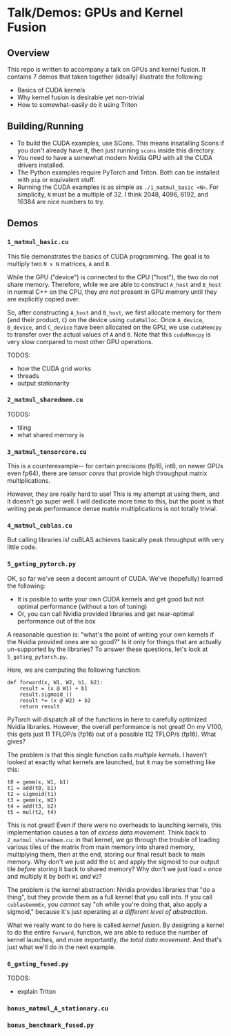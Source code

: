 # Talk/Demos: GPUs and Kernel Fusion

## Overview

This repo is written to accompany a talk on GPUs and kernel fusion.
It contains 7 demos that taken together (ideally) illustrate the following:
* Basics of CUDA kernels
* Why kernel fusion is desirable yet non-trivial
* How to somewhat-easily do it using Triton

## Building/Running

* To build the CUDA examples, use SCons. This means insatalling Scons if you don't already have it, then just running `scons` inside this directory.
* You need to have a somewhat modern Nvidia GPU with all the CUDA drivers installed.
* The Python examples require PyTorch and Triton. Both can be installed with `pip` or equivalent stuff.
* Running the CUDA examples is as simple as `./1_matmul_basic <N>`. For simplicity, `N` must be a multiple of 32. I think 2048, 4096, 8192, and 16384
are nice numbers to try.

## Demos

### `1_matmul_basic.cu`

This file demonstrates the basics of CUDA programming. The goal is to multiply two
`N x N` matrices, `A` and `B`.

While the GPU ("device") is connected to the CPU ("host"), the two do not share memory.
Therefore, while we are able to construct `A_host` and `B_host` in normal C++ on the
CPU, they *are not* present in GPU memory until they are explicitly copied over.

So, after constructing `A_host` and `B_host`, we first allocate memory for them
(and their product, `C`) on the device using `cudaMalloc`.
Once `A_device`, `B_device`, and `C_device` have been allocated on the GPU,
we use `cudaMemcpy` to transfer over the actual values of `A` and `B`.
Note that this `cudaMemcpy` is very slow compared to most other GPU operations.

TODOS:
* how the CUDA grid works
* threads
* output stationarity

### `2_matmul_sharedmem.cu`

TODOS:
* tiling
* what shared memory is


### `3_matmul_tensorcore.cu`

This is a counterexample-- for certain precisions (fp16, int8, on newer GPUs even fp64),
there are *tensor cores* that provide high throughput matrix multiplications.

However, they are really hard to use! This is my attempt at using them, and it doesn't go super well.
I will dedicate more time to this, but the point is that writing peak performance dense matrix
multiplications is not totally trivial.

### `4_matmul_cublas.cu`

But calling libraries is! cuBLAS achieves basically peak throughput with very little code.

### `5_gating_pytorch.py`

OK, so far we've seen a decent amount of CUDA. We've (hopefully) learned the following:
* It is posible to write your own CUDA kernels and get good but not optimal performance (without a ton of tuning)
* Or, you can call Nvidia provided libraries and get near-optimal performance out of the box

A reasonable question is: "what's the point of writing your own kernels if the Nvidia provided ones are so good?"
Is it only for things that are actually un-supported by the libraries?
To answer these questions, let's look at `5_gating_pytorch.py`.

Here, we are computing the following function:

```
def forward(x, W1, W2, b1, b2):
    result = (x @ W1) + b1
    result.sigmoid_()
    result *= (x @ W2) + b2
    return result
```

PyTorch will dispatch all of the functions in here to carefully optimized Nvidia libraries.
However, the overall performance is not great! On my V100, this gets just 11 TFLOP/s (fp16) 
out of a possible 112 TFLOP/s (fp16). What gives?

The problem is that this single function calls *multiple kernels*. I haven't looked at exactly what
kernels are launched, but it may be something like this:
```
t0 = gemm(x, W1, b1)
t1 = add(t0, b1)
t2 = sigmoid(t1)
t3 = gemm(x, W2)
t4 = add(t3, b2)
t5 = mul(t2, t4)
```

This is not great! Even if there were no overheads to launching kernels, this implementation
causes a ton of *excess data movement*. Think back to `2_matmul_sharedmem.cu`: 
in that kernel, we go through the trouble of loading various tiles of the matrix from main memory into shared memory,
multiplying them, then at the end, storing our final result back to main memory.
Why don't we just add the `b1` and apply the sigmoid to our output tile *before* storing it back to shared memory?
Why don't we just load `x` *once* and multiply it by both `W1` *and* `W2`?

The problem is the kernel abstraction: Nvidia provides libraries that "do a thing", but they provide them as a
full kernel that you call into. If you call `cublasGemmEx`, you *cannot* say "oh while you're doing that, also apply a sigmoid,"
because it's just operating at *a different level of abstraction*.

What we really want to do here is called *kernel fusion*. By designing a kernel to do the entire `forward`, function,
we are able to reduce the number of kernel launches, and more importantly, *the total data movement*. 
And that's just what we'll do in the next example.

### `6_gating_fused.py`

TODOS:
* explain Triton

### `bonus_matmul_A_stationary.cu`

### `bonus_benchmark_fused.py`

